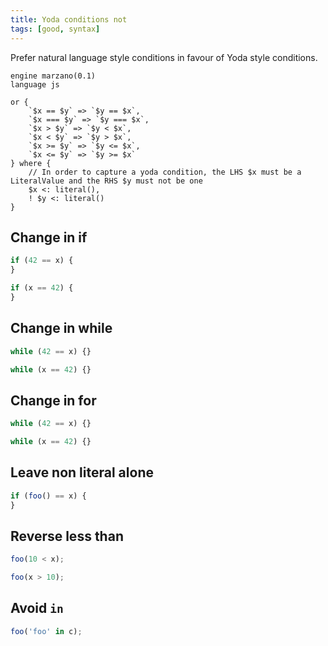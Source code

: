 ```yaml
---
title: Yoda conditions not
tags: [good, syntax]
---
```


Prefer natural language style conditions in favour of Yoda style conditions.


```grit
engine marzano(0.1)
language js

or {
	`$x == $y` => `$y == $x`,
	`$x === $y` => `$y === $x`,
	`$x > $y` => `$y < $x`,
	`$x < $y` => `$y > $x`,
	`$x >= $y` => `$y <= $x`,
	`$x <= $y` => `$y >= $x`
} where {
	// In order to capture a yoda condition, the LHS $x must be a LiteralValue and the RHS $y must not be one
	$x <: literal(),
	! $y <: literal()
}
```

## Change in if

```javascript
if (42 == x) {
}
```

```typescript
if (x == 42) {
}
```

## Change in while

```javascript
while (42 == x) {}
```

```typescript
while (x == 42) {}
```

## Change in for

```javascript
while (42 == x) {}
```

```typescript
while (x == 42) {}
```

## Leave non literal alone

```javascript
if (foo() == x) {
}
```

## Reverse less than

```javascript
foo(10 < x);
```

```typescript
foo(x > 10);
```

## Avoid `in`

```javascript
foo('foo' in c);
```
